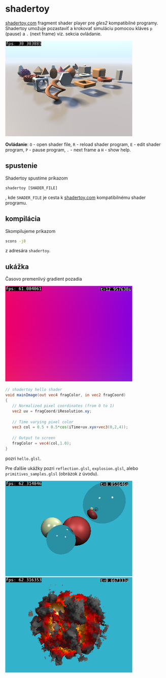 # shadertoy

[shadertoy.com](https://www.shadertoy.com, "shadertoy web page") fragment shader player pre *gles2* kompatibilné programy. Shadertoy umožuje pozastaviť a krokovať simuláciu pomocou kláves `p` (pause) a `.` (next frame) viz. sekcia ovládanie.

![](assets/shadertoy_primitives_shader.png)

**Ovládanie**: `O` - open shader file, `R` - reload shader program, `E` - edit shader program, `P` - pause program, `.` - next frame a `H` - show help.

## spustenie

Shadertoy spustíme príkazom

```
shadertoy [SHADER_FILE]
```

, kde `SHADER_FILE` je cesta k [shadertoy.com](https://www.shadertoy.com, "shadertoy web page") kompatibilnému shader programu.


## kompilácia

Skompilujeme príkazom

```bash
scons -j8
```

z adresára `shadertoy`.

## ukážka

Časovo premenlivý gradient pozadia

![](assets/shadertoy_hello.png)


```glsl
// shadertoy hello shader
void mainImage(out vec4 fragColor, in vec2 fragCoord)
{
   // Normalized pixel coordinates (from 0 to 1)
   vec2 uv = fragCoord/iResolution.xy;

   // Time varying pixel color
   vec3 col = 0.5 + 0.5*cos(iTime+uv.xyx+vec3(0,2,4));

   // Output to screen
   fragColor = vec4(col,1.0);
}
```

pozri `hello.glsl`.

Pre ďalšie ukážky pozri `reflection.glsl`, `explosion.glsl`, alebo `primitives_samples.glsl` (obrázok z úvodu). 

![reflection](assets/shadertoy_reflection.png) ![explosion](assets/shadertoy_explosion.png)

